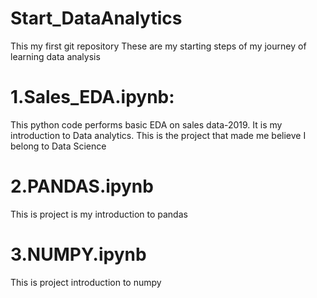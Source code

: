 # Start_DataAnalytics
This my first git repository
These are  my starting steps of my journey of learning data analysis 
<br>
# 1.Sales_EDA.ipynb: 
This python code performs basic EDA on sales data-2019.
It is my introduction to Data analytics.
This is the project that made me believe I belong to Data Science
<br>
# 2.PANDAS.ipynb
This is project is my introduction to pandas 
<br>
# 3.NUMPY.ipynb
This is project introduction to numpy
<br>


